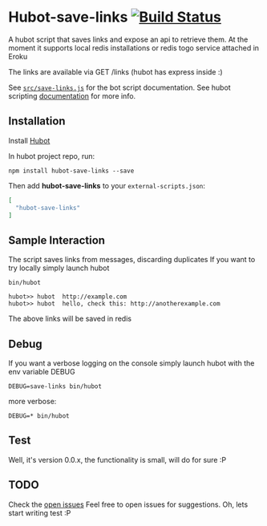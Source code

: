 # Hubot-save-links [![Build Status](https://travis-ci.org/cirpo/hubot-save-links.svg?branch=master)](https://travis-ci.org/cirpo/hubot-save-links)


A hubot script that saves links and expose an api to retrieve them.
At the moment it supports local redis installations or redis togo service attached in Eroku

The links are available via GET /links (hubot has express inside :)

See [`src/save-links.js`](src/save-links.js) for the bot script documentation.
See  hubot scripting [documentation](https://hubot.github.com/docs/scripting/) for more info.

## Installation

Install [Hubot](https://hubot.github.com/)

In hubot project repo, run:

`npm install hubot-save-links --save`

Then add **hubot-save-links** to your `external-scripts.json`:

```json
[
  "hubot-save-links"
]
```


## Sample Interaction

The script saves links from messages, discarding duplicates
If you want to try locally simply launch hubot
```
bin/hubot
```
```
hubot>> hubot  http://example.com
hubot>> hubot  hello, check this: http://anotherexample.com
```
The above links will be saved in redis


## Debug

If you want a verbose logging on the console simply launch hubot with the env variable 
DEBUG

```
DEBUG=save-links bin/hubot
```
more verbose:

```
DEBUG=* bin/hubot
```

## Test

Well, it's version 0.0.x, the functionality is small, will do for sure :P

## TODO

Check the [open issues](https://github.com/cirpo/hubot-save-links/issues)
Feel free to open issues for suggestions.
Oh, lets start writing test :P

